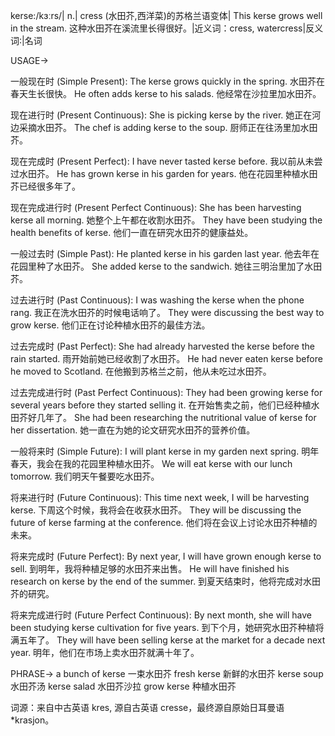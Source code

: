 kerse:/kɜːrs/| n.|  cress (水田芥,西洋菜)的苏格兰语变体| This kerse grows well in the stream. 这种水田芥在溪流里长得很好。|近义词：cress, watercress|反义词:|名词


USAGE->

一般现在时 (Simple Present):
The kerse grows quickly in the spring.  水田芥在春天生长很快。
He often adds kerse to his salads. 他经常在沙拉里加水田芥。

现在进行时 (Present Continuous):
She is picking kerse by the river. 她正在河边采摘水田芥。
The chef is adding kerse to the soup.  厨师正在往汤里加水田芥。

现在完成时 (Present Perfect):
I have never tasted kerse before. 我以前从未尝过水田芥。
He has grown kerse in his garden for years. 他在花园里种植水田芥已经很多年了。

现在完成进行时 (Present Perfect Continuous):
She has been harvesting kerse all morning. 她整个上午都在收割水田芥。
They have been studying the health benefits of kerse. 他们一直在研究水田芥的健康益处。


一般过去时 (Simple Past):
He planted kerse in his garden last year.  他去年在花园里种了水田芥。
She added kerse to the sandwich.  她往三明治里加了水田芥。


过去进行时 (Past Continuous):
I was washing the kerse when the phone rang. 我正在洗水田芥的时候电话响了。
They were discussing the best way to grow kerse. 他们正在讨论种植水田芥的最佳方法。


过去完成时 (Past Perfect):
She had already harvested the kerse before the rain started.  雨开始前她已经收割了水田芥。
He had never eaten kerse before he moved to Scotland. 在他搬到苏格兰之前，他从未吃过水田芥。

过去完成进行时 (Past Perfect Continuous):
They had been growing kerse for several years before they started selling it.  在开始售卖之前，他们已经种植水田芥好几年了。
She had been researching the nutritional value of kerse for her dissertation. 她一直在为她的论文研究水田芥的营养价值。

一般将来时 (Simple Future):
I will plant kerse in my garden next spring. 明年春天，我会在我的花园里种植水田芥。
We will eat kerse with our lunch tomorrow. 我们明天午餐要吃水田芥。


将来进行时 (Future Continuous):
This time next week, I will be harvesting kerse.  下周这个时候，我将会在收获水田芥。
They will be discussing the future of kerse farming at the conference.  他们将在会议上讨论水田芥种植的未来。

将来完成时 (Future Perfect):
By next year, I will have grown enough kerse to sell.  到明年，我将种植足够的水田芥来出售。
He will have finished his research on kerse by the end of the summer. 到夏天结束时，他将完成对水田芥的研究。

将来完成进行时 (Future Perfect Continuous):
By next month, she will have been studying kerse cultivation for five years. 到下个月，她研究水田芥种植将满五年了。
They will have been selling kerse at the market for a decade next year.  明年，他们在市场上卖水田芥就满十年了。

PHRASE->
a bunch of kerse  一束水田芥
fresh kerse 新鲜的水田芥
kerse soup 水田芥汤
kerse salad 水田芥沙拉
grow kerse 种植水田芥


词源：来自中古英语 kres, 源自古英语 cresse，最终源自原始日耳曼语 *krasjon。


